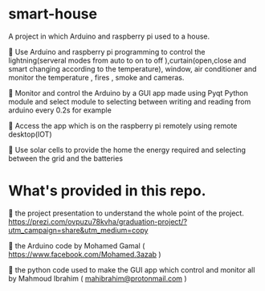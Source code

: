 # smart-house
A project in which Arduino and raspberry pi used to a house.

 Use Arduino and raspberry pi programming to control the lightning(serveral modes from auto to on to off ),curtain(open,close and smart changing according to the temperature), window, air conditioner and monitor the temperature , fires , smoke and cameras.

 Monitor and control the Arduino by a GUI app made using Pyqt Python module and select module to selecting between writing and reading from arduino every 0.2s for example

 Access the app which is on the raspberry pi remotely using remote desktop(IOT)

 Use solar cells to provide the home the energy required and selecting between the grid and the batteries

# What's provided in this repo.

 the project presentation to understand the whole point of the project.
https://prezi.com/ovpuzu78kvha/graduation-project/?utm_campaign=share&utm_medium=copy

 the Arduino code by Mohamed Gamal ( https://www.facebook.com/Mohamed.3azab )

 the python code used to make the GUI app which control and monitor all by Mahmoud Ibrahim ( mahibrahim@protonmail.com )
